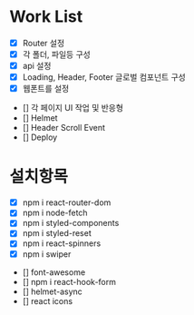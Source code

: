 # Work List

- [x] Router 설정
- [x] 각 폴더, 파일등 구성
- [x] api 설정
- [x] Loading, Header, Footer 글로벌 컴포넌트 구성
- [x] 웹폰트를 설정
- [] 각 페이지 UI 작업 및 반응형
- [] Helmet
- [] Header Scroll Event
- [] Deploy

# 설치항목

- [x] npm i react-router-dom
- [x] npm i node-fetch
- [x] npm i styled-components
- [x] npm i styled-reset
- [x] npm i react-spinners
- [x] npm i swiper
- [] font-awesome
- [] npm i react-hook-form
- [] helmet-async
- [] react icons
